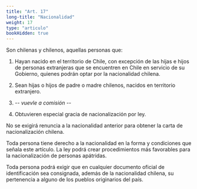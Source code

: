 ```yaml
---
title: "Art. 17"
long-title: "Nacionalidad"
weight: 17
type: "articulo"
bookHidden: true
---
```

Son chilenas y chilenos, aquellas personas que: 
 
1. Hayan nacido en el territorio de Chile, con excepción de las hijas e hijos de personas extranjeras que se encuentren en Chile en servicio de su Gobierno, quienes podrán optar por la nacionalidad chilena. 
 
2. Sean hijas o hijos de padre o madre chilenos, nacidos en territorio extranjero. 

3.  *-- vuevle a comisión --*

4. Obtuvieren especial gracia de nacionalización por ley.

No se exigirá renuncia a la nacionalidad anterior para obtener la carta de nacionalización chilena.

Toda persona tiene derecho a la nacionalidad en la forma y condiciones que señala este artículo. La ley podrá crear procedimientos más favorables para la nacionalización de personas apátridas.
 
Toda persona podrá exigir que en cualquier documento oficial de identificación sea consignada, además de la nacionalidad chilena, su pertenencia a alguno de los pueblos originarios del país.
